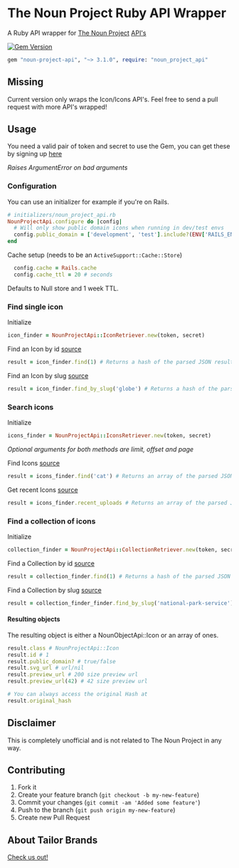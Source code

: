 The Noun Project Ruby API Wrapper
===================

A Ruby API wrapper for [The Noun Project](https://thenounproject.com/) [API's](https://thenounproject.com/developers/)

[![Gem Version](https://badge.fury.io/rb/noun-project-api.svg)](https://badge.fury.io/rb/noun-project-api)

```rb
gem "noun-project-api", "~> 3.1.0", require: "noun_project_api"
```

## Missing

Current version only wraps the Icon/Icons API's. Feel free to send a pull request with more API's wrapped!

## Usage

You need a valid pair of token and secret to use the Gem, you can get these by signing up [here](https://thenounproject.com/developers)

*Raises ArgumentError on bad arguments*

### Configuration
You can use an initializer for example if you're on Rails.
```rb
# initializers/noun_project_api.rb
NounProjectApi.configure do |config|
  # Will only show public domain icons when running in dev/test envs
  config.public_domain = ['development', 'test'].include?(ENV['RAILS_ENV'])
end
```

Cache setup (needs to be an `ActiveSupport::Cache::Store`)
```rb
  config.cache = Rails.cache
  config.cache_ttl = 20 # seconds
```

Defaults to Null store and 1 week TTL.

### Find single icon
Initialize
```rb
icon_finder = NounProjectApi::IconRetriever.new(token, secret)
```

Find an Icon by id [source](https://api.thenounproject.com/documentation.html#get--icon-(int-id))
```rb
result = icon_finder.find(1) # Returns a hash of the parsed JSON result.
```

Find an Icon by slug [source](https://api.thenounproject.com/documentation.html#get--icon-(string-term))
```rb
result = icon_finder.find_by_slug('globe') # Returns a hash of the parsed JSON result.
```

### Search icons
Initialize
```rb
icons_finder = NounProjectApi::IconsRetriever.new(token, secret)
```

*Optional arguments for both methods are limit, offset and page*

Find Icons [source](https://api.thenounproject.com/documentation.html#get--icons-(string-term))
```rb
result = icons_finder.find('cat') # Returns an array of the parsed JSON results.
```

Get recent Icons [source](https://api.thenounproject.com/documentation.html#get--icons-recent_uploads)
```rb
result = icons_finder.recent_uploads # Returns an array of the parsed JSON results.
```

### Find a collection of icons
Initialize
```rb
collection_finder = NounProjectApi::CollectionRetriever.new(token, secret)
```

Find a Collection by id [source](http://api.thenounproject.com/documentation.html#get--collection-(int-id))
```rb
result = collection_finder.find(1) # Returns a hash of the parsed JSON result.
```

Find a Collection by slug [source](http://api.thenounproject.com/documentation.html#get--collection-(slug))
```rb
result = collection_finder_finder.find_by_slug('national-park-service') # Returns a hash of the parsed JSON result.
```


#### Resulting objects
The resulting object is either a NounObjectApi::Icon or an array of ones.

```rb
result.class # NounProjectApi::Icon
result.id # 1
result.public_domain? # true/false
result.svg_url # url/nil
result.preview_url # 200 size preview url
result.preview_url(42) # 42 size preview url

# You can always access the original Hash at
result.original_hash
```

## Disclaimer

This is completely unofficial and is not related to The Noun Project in any way.

## Contributing

1. Fork it
2. Create your feature branch (`git checkout -b my-new-feature`)
3. Commit your changes (`git commit -am 'Added some feature'`)
4. Push to the branch (`git push origin my-new-feature`)
5. Create new Pull Request

## About Tailor Brands
[Check us out!](https://www.tailorbrands.com)
